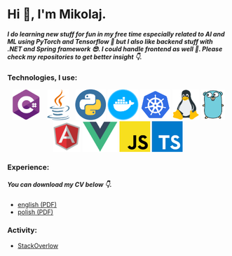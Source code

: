 <h1>Hi 👋, I'm Mikolaj.</h1>
<h5>I do learning new stuff for fun in my free time especially related to AI and ML using PyTorch and Tensorflow 🎉 but I also like backend stuff with .NET and Spring framework 😎. I could handle frontend as well 💪. Please check my repositories to get better insight 👇.</h5>
<h3>Technologies, I use:</h3>
<p align="center">
  <img style="object-fit: contain;" src="./logos/cs.png" width="70" height="70" alt="cs">
  <img style="object-fit: contain;" src="./logos/java.png" width="70" height="70" alt="cs">
  <img style="object-fit: contain;" src="./logos/py.png" width="70" height="70" alt="cs">
  <img style="object-fit: contain;" src="./logos/docker.png" width="70" height="70" alt="cs">
  <img style="object-fit: contain;" src="./logos/k8s.png" height="70" alt="cs">
  <img style="object-fit: contain;" src="./logos/linux.png" height="70" alt="cs">
  <img style="object-fit: contain;" src="./logos/go.png" height="70" alt="cs">
  <img style="object-fit: contain;" src="./logos/angular1.png" height="70" alt="cs">
  <img style="object-fit: contain;" src="./logos/vue.png" height="70" alt="cs">
  <img style="object-fit: contain;" src="./logos/js.png" height="70" alt="cs">
  <img style="object-fit: contain;" src="./logos/ts.png" height="70" alt="cs">
</p>
<h3>Experience:</h3>
<h5>You can download my CV below 👇.</h5>
<ul>
  <li>
    <a href="https://github.com/mikolajsemeniuk/mikolajsemeniuk/blob/main/cvs/cv_mikolaj_semeniuk_pl.pdf">
      english (PDF)
    </a>
  </li>
  <li>
    <a href="https://github.com/mikolajsemeniuk/mikolajsemeniuk/blob/main/cvs/cv_mikolaj_semeniuk_pl.pdf">
      polish (PDF)
    </a>
  </li>
 </ul>
 <h3>Activity:</h3>
 <ul>
  <li>
    <a href="https://stackoverflow.com/users/13947931/mikolaj-semeniuk">
      StackOverlow
    </a>
  </li>
 </ul>
